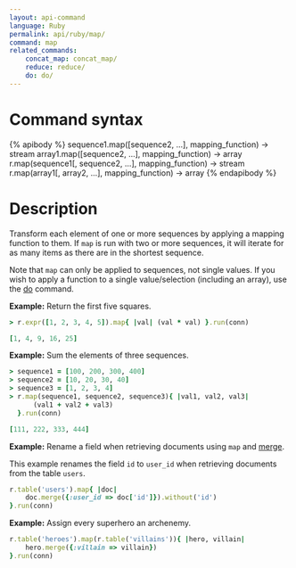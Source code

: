 ```yaml
---
layout: api-command
language: Ruby
permalink: api/ruby/map/
command: map
related_commands:
    concat_map: concat_map/
    reduce: reduce/
    do: do/
---
```


# Command syntax #

{% apibody %}
sequence1.map([sequence2, ...], mapping_function) &rarr; stream
array1.map([sequence2, ...], mapping_function) &rarr; array
r.map(sequence1[, sequence2, ...], mapping_function) &rarr; stream
r.map(array1[, array2, ...], mapping_function) &rarr; array
{% endapibody %}

# Description #

Transform each element of one or more sequences by applying a mapping function to them. If `map` is run with two or more sequences, it will iterate for as many items as there are in the shortest sequence.

Note that `map` can only be applied to sequences, not single values. If you wish to apply a function to a single value/selection (including an array), use the [do](/api/ruby/do) command.

__Example:__ Return the first five squares.

```rb
> r.expr([1, 2, 3, 4, 5]).map{ |val| (val * val) }.run(conn)

[1, 4, 9, 16, 25]
```

__Example:__ Sum the elements of three sequences.

```rb
> sequence1 = [100, 200, 300, 400]
> sequence2 = [10, 20, 30, 40]
> sequence3 = [1, 2, 3, 4]
> r.map(sequence1, sequence2, sequence3){ |val1, val2, val3|
      (val1 + val2 + val3)
  }.run(conn)

[111, 222, 333, 444]
```

__Example:__ Rename a field when retrieving documents using `map` and [merge](/api/ruby/merge/).

This example renames the field `id` to `user_id` when retrieving documents from the table `users`.

```rb
r.table('users').map{ |doc|
    doc.merge({:user_id => doc['id']}).without('id')
}.run(conn)
```

__Example:__ Assign every superhero an archenemy.

```rb
r.table('heroes').map(r.table('villains')){ |hero, villain|
    hero.merge({:villain => villain})
}.run(conn)
```
